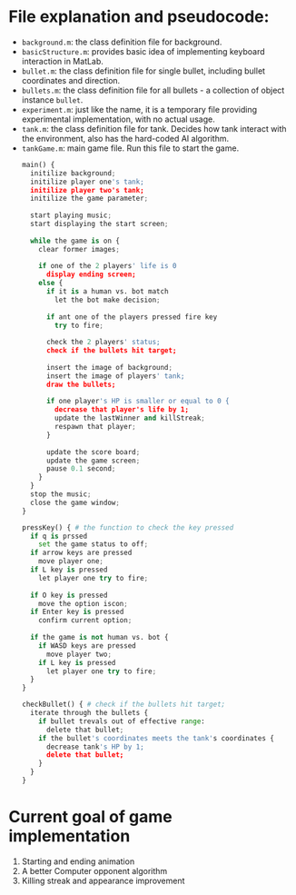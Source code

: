 # File explanation and pseudocode:  

* `background.m`: the class definition file for background.
* `basicStructure.m`: provides basic idea of implementing keyboard interaction in MatLab. 
* `bullet.m`: the class definition file for single bullet, including bullet coordinates and direction.
* `bullets.m`: the class definition file for all bullets - a collection of object instance `bullet`.
* `experiment.m`: just like the name, it is a temporary file providing experimental implementation, with no actual usage. 
* `tank.m`: the class definition file for tank. Decides how tank interact with the environment, also has the hard-coded AI algorithm. 
* `tankGame.m`: main game file. Run this file to start the game. 
  ``` python
  main() {
    initilize background;
    initilize player one's tank;
    initilize player two's tank;
    initilize the game parameter;
    
    start playing music;
    start displaying the start screen;
    
    while the game is on {
      clear former images; 
      
      if one of the 2 players' life is 0
        display ending screen;
      else {
        if it is a human vs. bot match
          let the bot make decision;
        
        if ant one of the players pressed fire key
          try to fire;
          
        check the 2 players' status;
        check if the bullets hit target;
        
        insert the image of background;
        insert the image of players' tank;
        draw the bullets; 
        
        if one player's HP is smaller or equal to 0 {
          decrease that player's life by 1;
          update the lastWinner and killStreak;  
          respawn that player;
        }
          
        update the score board;
        update the game screen;
        pause 0.1 second;
      }
    }
    stop the music;
    close the game window;
  }
  
  pressKey() { # the function to check the key pressed
    if q is prssed
      set the game status to off;
    if arrow keys are pressed
      move player one;
    if L key is pressed
      let player one try to fire;
      
    if O key is pressed
      move the option iscon;
    if Enter key is pressed
      confirm current option;
    
    if the game is not human vs. bot {
      if WASD keys are pressed
        move player two;
      if L key is pressed
        let player one try to fire;
    }
  }
  
  checkBullet() { # check if the bullets hit target;
    iterate through the bullets {
      if bullet trevals out of effective range: 
        delete that bullet;
      if the bullet's coordinates meets the tank's coordinates {
        decrease tank's HP by 1;
        delete that bullet;
      }  
    } 
  }
  ```

# Current goal of game implementation  

1. Starting and ending animation
2. A better Computer opponent algorithm 
3. Killing streak and appearance improvement




